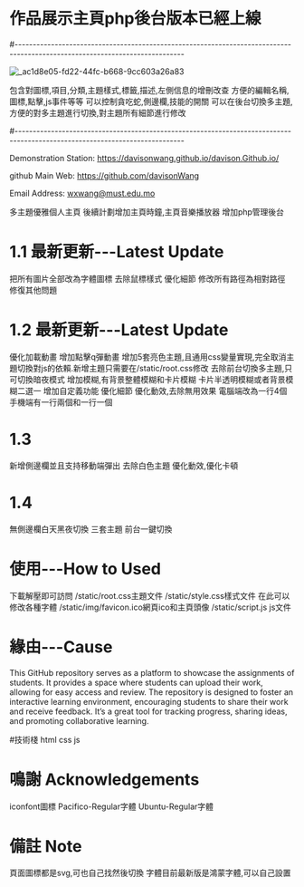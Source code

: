 # 作品展示主頁php後台版本已經上線
#----------------------------------------------------------------------------------------------------------------------------

![_ac1d8e05-fd22-44fc-b668-9cc603a26a83](https://github.com/davisonWang/davison.Github.io/assets/26255790/c815656e-cde9-407c-8e16-67388d7677eb)

包含對圖標,項目,分類,主題樣式,標籤,描述,左側信息的增刪改查
方便的編輯名稱,圖標,點擊,js事件等等
可以控制貪吃蛇,側邊欄,技能的開關
可以在後台切換多主題,方便的對多主題進行切換,對主題所有細節進行修改

#----------------------------------------------------------------------------------------------------------------------------

Demonstration Station: https://davisonwang.github.io/davison.Github.io/

github Main Web: https://github.com/davisonWang

Email Address: wxwang@must.edu.mo

多主題優雅個人主頁
後續計劃增加主頁時鐘,主頁音樂播放器
增加php管理後台

# 1.1 最新更新---Latest Update
把所有圖片全部改為字體圖標
去除鼠標樣式
優化細節
修改所有路徑為相對路徑
修復其他問題
# 1.2 最新更新---Latest Update
優化加載動畫
增加點擊q彈動畫
增加5套亮色主題,且通用css變量實現,完全取消主題切換對js的依賴.新增主題只需要在/static/root.css修改
去除前台切換多主題,只可切換暗夜模式
增加模糊,有背景整體模糊和卡片模糊
卡片半透明模糊或者背景模糊二選一
增加自定義功能
優化細節
優化動效,去除無用效果
電腦端改為一行4個
手機端有一行兩個和一行一個
# 1.3
新增側邊欄並且支持移動端彈出
去除白色主題
優化動效,優化卡頓
# 1.4
無側邊欄白天黑夜切換
三套主題
前台一鍵切換

# 使用---How to Used

下載解壓即可訪問
/static/root.css主題文件
/static/style.css樣式文件
在此可以修改各種字體
/static/img/favicon.ico網頁ico和主頁頭像
/static/script.js js文件

# 緣由---Cause

This GitHub repository serves as a platform to showcase the assignments of students. It provides a space where students can upload their work, allowing for easy access and review. The repository is designed to foster an interactive learning environment, encouraging students to share their work and receive feedback. It’s a great tool for tracking progress, sharing ideas, and promoting collaborative learning.

#技術棧
html
css
js

# 鳴謝 Acknowledgements
iconfont圖標
Pacifico-Regular字體
Ubuntu-Regular字體

# 備註 Note
頁面圖標都是svg,可也自己找然後切換
字體目前最新版是鴻蒙字體,可以自己設置


